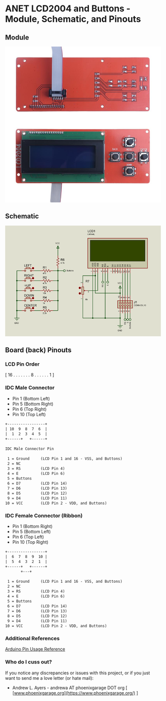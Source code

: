 # ANET LCD2004 and Buttons - Module, Schematic, and Pinouts #

## Module ##

![ANET LCD 2004](LCD2004.jpg)

## Schematic ##

![ANET LCD 2004 Schematic](LCD2004-schematic.png)

## Board (back) Pinouts ##

### LCD Pin Order ###

[ 16 . . . . . . . 8 . . . . . . 1 ]

### IDC Male Connector ###

  * Pin 1 (Bottom Left)
  * Pin 5 (Bottom Right)
  * Pin 6 (Top Right)
  * Pin 10 (Top Left)
``` 
+-----------------+ 
| 10  9  8  7  6  |
|  1  2  3  4  5  |
+------+   +------+ 

IDC Male Connector Pin

 1 = Ground     (LCD Pin 1 and 16 - VSS, and Buttons)
 2 = NC
 3 = RS         (LCD Pin 4)
 4 = E          (LCD Pin 6)
 5 = Buttons
 6 = D7         (LCD Pin 14)
 7 = D6         (LCD Pin 13)
 8 = D5         (LCD Pin 12)
 9 = D4         (LCD Pin 11)
10 = VCC        (LCD Pin 2 - VDD, and Buttons)
```

### IDC Female Connector (Ribbon) ###

  * Pin 1 (Bottom Right)
  * Pin 5 (Bottom Left)
  * Pin 6 (Top Left)
  * Pin 10 (Top Right)

```
+-----------------+
|  6  7  8  9  10 |
|  5  4  3  2  1  |
+------+   +------+
       +---+

 1 = Ground     (LCD Pin 1 and 16 - VSS, and Buttons)
 2 = NC
 3 = RS         (LCD Pin 4)
 4 = E          (LCD Pin 6)
 5 = Buttons
 6 = D7         (LCD Pin 14)
 7 = D6         (LCD Pin 13)
 8 = D5         (LCD Pin 12)
 9 = D4         (LCD Pin 11)
10 = VCC        (LCD Pin 2 - VDD, and Buttons)
```

### Additional References ###

[Arduino Pin Usage Reference](../general/pins.md)

### Who do I cuss out? ###

If you notice any discrepancies or issues with this project, or if you just want to send me a love letter (or hate mail):

* Andrew L. Ayers - andrewa AT phoenixgarage DOT org [ [www.phoenixgarage.org](https://www.phoenixgarage.org/) ]
